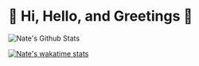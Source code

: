 # :white_flower: Hi, Hello, and Greetings :white_flower:
![Nate's Github Stats](https://github-readme-stats.vercel.app/api?username=NateCross&theme=omni&show_icons=true)

[![Nate's wakatime stats](https://github-readme-stats.vercel.app/api/wakatime?username=NateCross&theme=omni)](https://github.com/anuraghazra/github-readme-stats)

<!--
**NateCross/NateCross** is a ✨ _special_ ✨ repository because its `README.md` (this file) appears on your GitHub profile.

Here are some ideas to get you started:

- 🔭 I’m currently working on ...
- 🌱 I’m currently learning ...
- 👯 I’m looking to collaborate on ...
- 🤔 I’m looking for help with ...
- 💬 Ask me about ...
- 📫 How to reach me: ...
- 😄 Pronouns: ...
- ⚡ Fun fact: ...
-->
